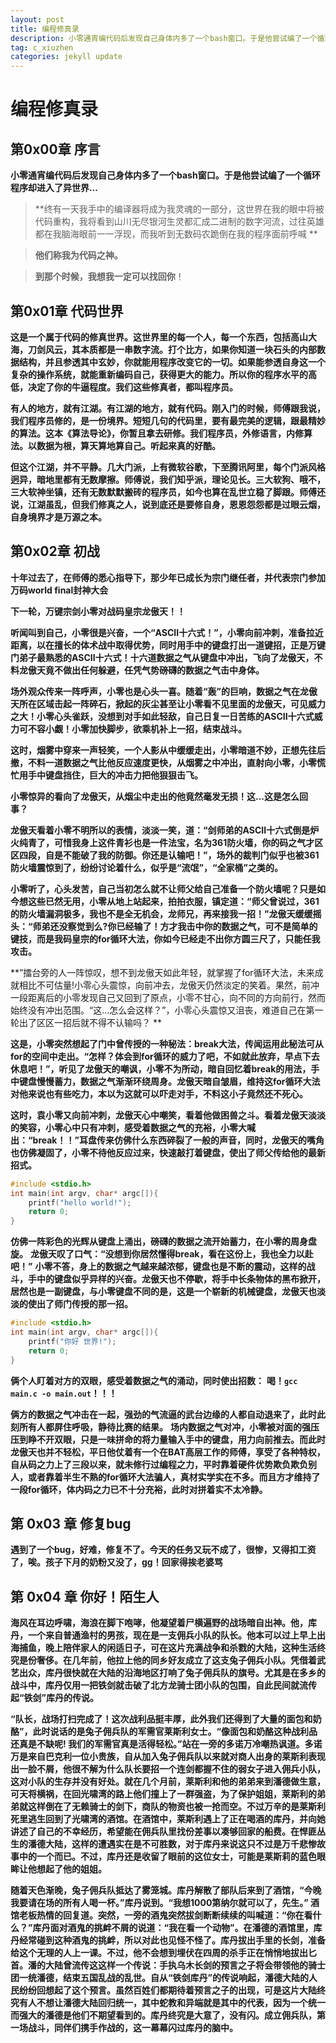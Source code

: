 ```yaml
---
layout: post
title: 编程修真录
description: 小零通宵编代码后发现自己身体内多了一个bash窗口。于是他尝试编了一个循环程序却进入了异世界...
tag: c_xiuzhen
categories: jekyll update
---
```


# 编程修真录

## 第0x00章 序言

**小零通宵编代码后发现自己身体内多了一个bash窗口。于是他尝试编了一个循环程序却进入了异世界...**

> **终有一天我手中的编译器将成为我灵魂的一部分，这世界在我的眼中将被代码重构，我将看到山川无尽银河生灵都汇成二进制的数字河流，过往英雄都在我脑海眼前一一浮现，而我听到无数码农跪倒在我的程序面前呼喊 **

> **他们称我为代码之神。**

> **到那个时候，我想我一定可以找回你**！



## 第0x01章 代码世界

**这是一个属于代码的修真世界。这世界里的每一个人，每一个东西，包括高山大海，刀剑风云，其本质都是一串数字流。打个比方，如果你知道一块石头的内部数据结构，并且参透其中玄妙，你就能用程序改变它的一切。如果能参透自身这一个复杂的操作系统，就能重新编码自己，获得更大的能力。所以你的程序水平的高低，决定了你的牛逼程度。我们这些修真者，都叫程序员。**

**有人的地方，就有江湖。有江湖的地方，就有代码。刚入门的时候，师傅跟我说，我们程序员修的，是一份境界。短短几句的代码里，要有最完美的逻辑，跟最精妙的算法。这本《算法导论》，你暂且拿去研修。我们程序员，外修语言，内修算法。以数据为根，算天算地算自己。听起来真的好酷。**

**但这个江湖，并不平静。几大门派，上有微软谷歌，下至腾讯阿里，每个门派风格迥异，暗地里都有无数摩擦。师傅说，我们知乎派，理论见长。三大软狗、哦不，三大软神坐镇，还有无数默默搬砖的程序员，如今也算在乱世立稳了脚跟。师傅还说，江湖虽乱，但我们修真之人，说到底还是要修自身，恩恩怨怨都是过眼云烟，自身境界才是万源之本。**



## 第0x02章 初战

**十年过去了，在师傅的悉心指导下，那少年已成长为宗门继任者，并代表宗门参加万码world final封神大会**

**下一轮，万键宗剑小零对战码皇宗龙傲天！！**

**听闻叫到自己，小零很是兴奋，一个“ASCII十六式！”，小零向前冲刺，准备拉近距离，以在擅长的体术战中取得优势，同时用手中的键盘打出一道键招，正是万键门弟子最熟悉的ASCII十六式！十六道数据之气从键盘中冲出，飞向了龙傲天，不料龙傲天竟不做出任何躲避，任凭气势磅礴的数据之气击中身体。**

**场外观众传来一阵呼声，小零也是心头一喜。随着“轰”的巨响，数据之气在龙傲天所在区域击起一阵碎石，掀起的灰尘甚至让小零看不见里面的龙傲天，可见威力之大！小零心头雀跃，没想到对手如此轻敌，自己日复一日苦练的ASCII十六式威力可不容小觑！小零加快脚步，欲乘机补上一招，结束战斗。**

**这时，烟雾中穿来一声轻笑，一个人影从中缓缓走出，小零暗道不妙，正想先往后撤，不料一道数据之气比他反应速度更快，从烟雾之中冲出，直射向小零，小零慌忙用手中键盘挡住，巨大的冲击力把他狠狠击飞。**

**小零惊异的看向了龙傲天，从烟尘中走出的他竟然毫发无损！这...这是怎么回事？**

**龙傲天看着小零不明所以的表情，淡淡一笑，道：“剑师弟的ASCII十六式倒是炉火纯青了，可惜我身上这件青衫也是一件法宝，名为361防火墙，你的码之气才区区四段，自是不能破了我的防御。你还是认输吧！”，场外的裁判门似乎也被361防火墙震惊到了，纷纷讨论着什么，似乎是“流氓”，“全家桶”之类的。**

**小零听了，心头发苦，自己当初怎么就不让师父给自己准备一个防火墙呢？只是如今想这些已然无用，小零从地上站起来，拍拍衣服，镇定道：“师父曾说过，361的防火墙漏洞极多，我也不是全无机会，龙师兄，再来接我一招！”龙傲天缓缓摇头：“师弟还没察觉到么?你已经输了！方才我击中你的数据之气，可不是简单的键技，而是我码皇宗的for循环大法，你如今已经走不出你方圆三尺了，只能任我攻击。**

**”擂台旁的人一阵惊叹，想不到龙傲天如此年轻，就掌握了for循环大法，未来成就相比不可估量!小零心头震惊，向前冲去，龙傲天仍然淡定的笑着。果然，前冲一段距离后的小零发现自己又回到了原点，小零不甘心，向不同的方向前行，然而始终没有冲出范围。“这...怎么会这样？”，小零心头震惊又沮丧，难道自己在第一轮出了区区一招后就不得不认输吗？   **

**这是，小零突然想起了门中曾传授的一种秘法：break大法，传闻运用此秘法可从for的空间中走出。“怎样？体会到for循环的威力了吧，不如就此放弃，早点下去休息吧！”，听见了龙傲天的嘲讽，小零不为所动，暗自回忆着break的用法，手中键盘慢慢蓄力，数据之气渐渐环绕周身。龙傲天暗自皱眉，维持这for循环大法对他来说也有些吃力，本以为这就可以吓走对手，不料这小子竟然还不死心。**

**这时，袁小零又向前冲刺，龙傲天心中嘲笑，看着他做困兽之斗。看着龙傲天淡淡的笑容，小零心中只有冲刺，感受着数据之气的充裕，小零大喊出：“break！！”耳盘传来仿佛什么东西碎裂了一般的声音，同时，龙傲天的嘴角也仿佛凝固了，小零不待他反应过来，快速敲打着键盘，使出了师父传给他的最新招式。**

```c
#include <stdio.h>  
int main(int argv, char* argc[]){
	printf("hello world!");
	return 0;
}
```
**仿佛一阵彩色的光辉从键盘上涌出，磅礴的数据之流开始蓄力，在小零的周身盘旋。**
**龙傲天叹了口气：“没想到你居然懂得break，看在这份上，我也全力以赴吧！”**
**小零不答，身上的数据之气越来越浓郁，键盘也是不断的震动，这样的战斗，手中的键盘似乎异样的兴奋。龙傲天也不停歇，将手中长条物体的黑布掀开，居然也是一副键盘，与小零键盘不同的是，这是一个崭新的机械键盘，龙傲天也淡淡的使出了师门传授的那一招。**
```c
#include <stdio.h>  
int main(int argv, char* argc[]){
	printf("你好 世界!");
	return 0;
}
```
**俩个人盯着对方的双眼，感受着数据之气的涌动，同时使出招数：**
**喝！`gcc main.c -o main.out`！！！**

**俩方的数据之气冲击在一起，强劲的气流逼的武台边缘的人都自动退来了，此时此刻所有人都屏住呼吸，静待比赛的结果。**
**场内数据之气对冲，小零被对面的强压压到睁不开双眼，只是一味拼命的将力量输入手中的键盘，用力向前推去。而此时龙傲天也并不轻松，平日他仗着有一个在BAT高层工作的师傅，享受了各种特权，自从码之力上了三段以来，就未修行过编程之力，平时靠着硬件优势欺负欺负别人，或者靠着半生不熟的for循环大法骗人，真材实学实在不多。而且方才维持了一段for循环，体内码之力已不十分充裕，此时对拼着实不太冷静。**

## 第 0x03 章 修复bug
**遇到了一个bug，好难，修复不了。今天的任务又玩不成了，很惨，又得扣工资了，唉。孩子下月的奶粉又没了，gg！回家得挨老婆骂**

## 第 0x04 章 你好！陌生人

**海风在耳边呼啸，海浪在脚下咆哮，他凝望着尸横遍野的战场暗自出神。他，库丹，一个来自普通渔村的男孩，现在是一支佣兵小队的队长。他本可以过上早上出海捕鱼，晚上陪伴家人的闲适日子，可在这片充满战争和杀戮的大陆，这种生活终究是份奢侈。在几年前，他拉上他的同乡好友成立了这支兔子佣兵小队。凭借着武艺出众，库丹很快就在大陆的沿海地区打响了兔子佣兵队的旗号。尤其是在多乡的战斗中，库丹仅用一把铁剑就击破了北方龙骑士团小队的包围，自此民间就流传起“铁剑”库丹的传说。**

**“队长，战场打扫完成了！这次战利品挺丰厚，此外我们还得到了大量的面包和奶酪”，此时说话的是兔子佣兵队的军需官莱斯利女士。“像面包和奶酪这种战利品还真是不缺呢! 我们的军需官真是活得轻松。”站在一旁的多诺万冷嘲热讽道。多诺万是来自巴克利一位小贵族，自从加入兔子佣兵队以来就对商人出身的莱斯利表现出一脸不屑，他很不解为什么队长要招一个连剑都握不住的弱女子进入佣兵小队，这对小队的生存并没有好处。就在几个月前，莱斯利和他的弟弟来到潘德做生意，可天将横祸，在回光啸湾的路上他们撞上了一群强盗，为了保护姐姐，莱斯利的弟弟就这样倒在了无赖骑士的剑下，商队的物资也被一抢而空。不过万辛的是莱斯利死里逃生回到了光啸湾的酒馆。在酒馆中，莱斯利遇上了正在喝酒的库丹，并向她讲述了自己的不幸经历，希望能在佣兵队里找份差事以凑够回家的船费。在悍匪丛生的潘德大陆，这样的遭遇实在是不可胜数，对于库丹来说这只不过是万千悲惨故事中的一个而已。不过，库丹还是收留了眼前的这位女士，可能是莱斯莉的蓝色眼眸让他想起了他的姐姐。**

**随着天色渐晚，兔子佣兵队抵达了雾笼城。库丹解散了部队后来到了酒馆，“今晚我要请在场的所有人喝一杯。”库丹说到。“我想1000第纳尔就可以了，先生。” 酒馆老板热情的回复道。突然，一旁的酒鬼突然拔剑断断续续的叫喊道：“你在看什么？”库丹面对酒鬼的挑衅不屑的说道：“我在看一个动物”。在潘德的酒馆里，库丹经常碰到这种酒鬼的挑衅，所以对此也见怪不怪了。库丹拔出手里的长剑，准备给这个无理的人上一课。不过，他不会想到埋伏在四周的杀手正在悄悄地拔出匕首。潘的大陆曾流传这这样一个传说：手执乌木长剑的预言之子将会带领他的骑士团一统潘德，结束五国乱战的乱世。自从“铁剑库丹”的传说响起，潘德大陆的人民纷纷回想起了这个预言。虽然百姓们都期待着预言之子的出现，可是这片大陆终究有人不想让潘德大陆回归统一，其中蛇教和异端就是其中的代表，因为一个统一而强大的潘德是他们不期望看到的。库丹终究是大意了，没有闪。成立佣兵队，第一场战斗，同伴们携手作战的，这一幕幕闪过库丹的脑中。**

